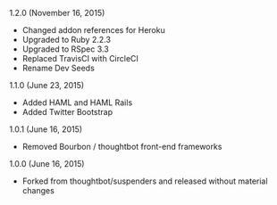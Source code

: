 1.2.0 (November 16, 2015)
* Changed addon references for Heroku
* Upgraded to Ruby 2.2.3
* Upgraded to RSpec 3.3
* Replaced TravisCI with CircleCI
* Rename Dev Seeds

1.1.0 (June 23, 2015)
* Added HAML and HAML Rails
* Added Twitter Bootstrap

1.0.1 (June 16, 2015)
* Removed Bourbon / thoughtbot front-end frameworks

1.0.0 (June 16, 2015)
* Forked from thoughtbot/suspenders and released without material changes
